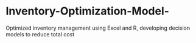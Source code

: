 # Inventory-Optimization-Model-
Optimized inventory management using Excel and R, developing decision models to reduce total cost

